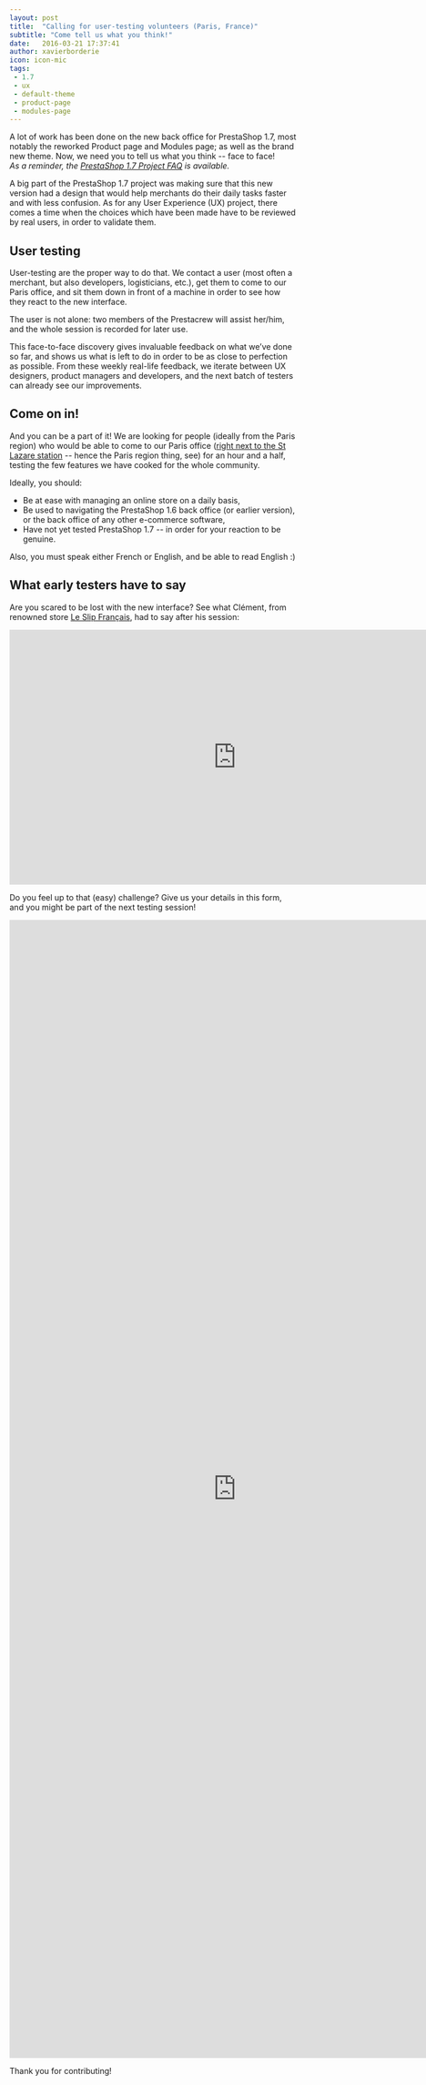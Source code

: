 ```yaml
---
layout: post
title:  "Calling for user-testing volunteers (Paris, France)"
subtitle: "Come tell us what you think!"
date:   2016-03-21 17:37:41
author: xavierborderie
icon: icon-mic
tags:
 - 1.7
 - ux
 - default-theme
 - product-page
 - modules-page
---
```


A lot of work has been done on the new back office for PrestaShop 1.7, most notably the reworked Product page and Modules page; as well as the brand new theme. Now, we need you to tell us what you think -- face to face! <br/>
_As a reminder, the [PrestaShop 1.7 Project FAQ](http://build.prestashop.com/news/prestashop-1-7-faq/) is available._

A big part of the PrestaShop 1.7 project was making sure that this new version had a design that would help merchants do their daily tasks faster and with less confusion. As for any User Experience (UX) project, there comes a time when the choices which have been made have to be reviewed by real users, in order to validate them.


## User testing

User-testing are the proper way to do that. We contact a user (most often a merchant, but also developers, logisticians, etc.), get them to come to our Paris office, and sit them down in front of a machine in order to see how they react to the new interface. 

The user is not alone: two members of the Prestacrew will assist her/him, and the whole session is recorded for later use.

This face-to-face discovery gives invaluable feedback on what we’ve done so far, and shows us what is left to do in order to be as close to perfection as possible. From these weekly real-life feedback, we iterate between UX designers, product managers and developers, and the next batch of testers can already see our improvements.


## Come on in!

And you can be a part of it! We are looking for people (ideally from the Paris region) who would be able to come to our Paris office ([right next to the St Lazare station](https://www.google.com/maps/place/PrestaShop/@48.8762495,2.3249603,17z/data=!3m1!4b1!4m2!3m1!1s0x47e66f7819172fd7:0x8d51ecfa59c5cdba) -- hence the Paris region thing, see) for an hour and a half, testing the few features we have cooked for the whole community.

Ideally, you should:

* Be at ease with managing an online store on a daily basis, 
* Be used to navigating the PrestaShop 1.6 back office (or earlier version), or the back office of any other e-commerce software, 
* Have not yet tested PrestaShop 1.7 -- in order for your reaction to be genuine.

Also, you must speak either French or English, and be able to read English :)


## What early testers have to say

Are you scared to be lost with the new interface? See what Clément, from renowned store [Le Slip Français](http://www.leslipfrancais.fr/fr/), had to say after his session:

<iframe width="796" height="448" src="https://www.youtube.com/embed/WvVAUCCKMXw" frameborder="0" allowfullscreen></iframe>

Do you feel up to that (easy) challenge? Give us your details in this form, and you might be part of the next testing session!

<iframe src="https://docs.google.com/forms/d/1EAxGo97M2zDSk4DO49873I6eCVWxLU5i76ZKuuvEbyE/viewform?embedded=true#responses" width="796" height="2000" frameborder="0" marginheight="0" marginwidth="0">Loading in progress...</iframe>

Thank you for contributing!
